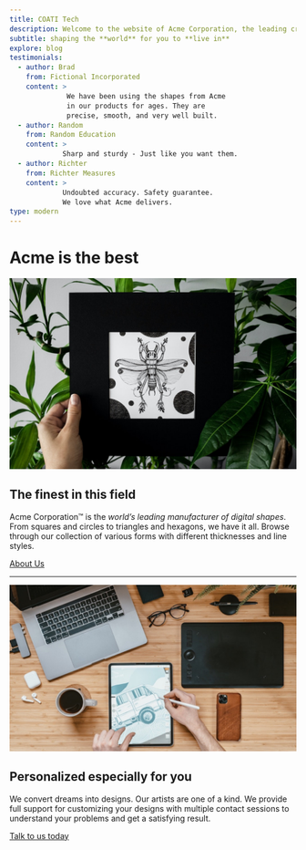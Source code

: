 ```yaml
---
title: COATI Tech
description: Welcome to the website of Acme Corporation, the leading creator of digital shapes on the planet, providing precise shape creations that are ready to use.
subtitle: shaping the **world** for you to **live in**
explore: blog
testimonials: 
  - author: Brad 
    from: Fictional Incorporated 
    content: > 
              We have been using the shapes from Acme 
              in our products for ages. They are 
              precise, smooth, and very well built. 
  - author: Random 
    from: Random Education 
    content: > 
             Sharp and sturdy - Just like you want them.
  - author: Richter 
    from: Richter Measures 
    content: > 
             Undoubted accuracy. Safety guarantee. 
             We love what Acme delivers.
type: modern             
---
```


Acme is the **best**
==================

![about us](about.jpg)

The finest in this field
------------------------

Acme Corporation&trade; is the _world’s leading manufacturer of digital shapes_. From squares and circles to triangles and hexagons, we have it all. Browse through our collection of various forms with different thicknesses and line styles.

[About Us](./about)

* * *

![contact us](contact.jpg)

Personalized especially for you
-------------------------------

We convert dreams into designs. Our artists are one of a kind. We provide full support for customizing your designs with multiple contact sessions to understand your problems and get a satisfying result.

[Talk to us today](./contact)